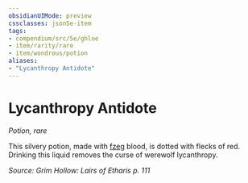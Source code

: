 ```yaml
---
obsidianUIMode: preview
cssclasses: json5e-item
tags:
- compendium/src/5e/ghloe
- item/rarity/rare
- item/wondrous/potion
aliases: 
- "Lycanthropy Antidote"
---
```

# Lycanthropy Antidote
*Potion, rare*  


This silvery potion, made with [fzeg](/Systems/5e/bestiary/monstrosity/fzeg-ghloe.md) blood, is dotted with flecks of red. Drinking this liquid removes the curse of werewolf lycanthropy.

*Source: Grim Hollow: Lairs of Etharis p. 111*